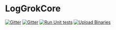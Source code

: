# LogGrokCore

[![Gitter](https://badges.gitter.im/LogGrokCore/community.svg)](https://gitter.im/LogGrokCore/community?utm_source=badge&utm_medium=badge&utm_campaign=pr-badge&utm_content=badge)
[![Gitter](https://badges.gitter.im/LogGrokCore/community.svg)](https://gitter.im/LogGrokCore/community?utm_source=badge&utm_medium=badge&utm_campaign=pr-badge&utm_content=badge)
[![Run Unit tests](https://github.com/zhenyatnk/LogGrokCore/actions/workflows/run-tests.yml/badge.svg)](https://github.com/zhenyatnk/LogGrokCore/actions/workflows/run-tests.yml)
[![Upload Binaries](https://github.com/zhenyatnk/LogGrokCore/actions/workflows/build_upload.yml/badge.svg)](https://github.com/zhenyatnk/LogGrokCore/actions/workflows/build_upload.yml)
